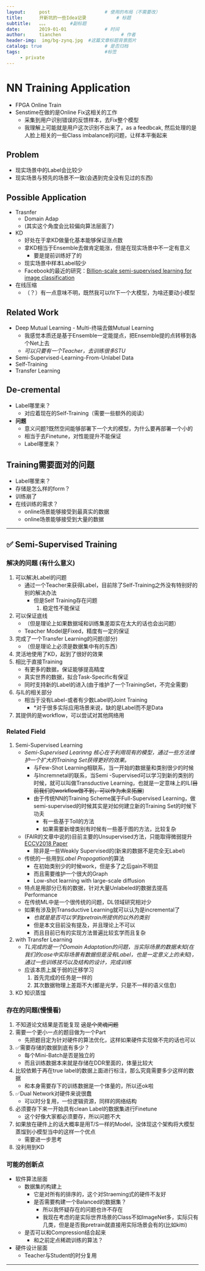 ```yaml
---
layout:     post                    # 使用的布局（不需要改）
title:      开新坑的一些Idea记录           # 标题 
subtitle:   。。。        #副标题
date:       2019-01-01              # 时间
author:     tianchen                      # 作者
header-img:  img/bg-zynq.jpg  #这篇文章标题背景图片  
catalog: true                       # 是否归档
tags:                               #标签
     - private
---
```


# NN Training Application
* FPGA Online Train 
* Senstime在做的是Online Fix这相关的工作
    * 采集到用户识别错误的反馈样本，去Fix整个模型
    * 我理解上可能就是用户这次识别不出来了，as a feedbcak, 然后处理的是人脸上相关的一些Class imbalance的问题，让样本平衡起来


## Problem
* 现实场景中的Label会比较少
* 现实场景与预先的场景不一致(会遇到完全没有见过的东西)

## Possible Application
* Trasnfer
    * Domain Adap
    * (其实这个角度会比较偏向算法层面了)
* KD 
    * 好处在于拿KD做量化基本能够保证涨点数
    * 拿KD相当于Ensemble去做肯定能涨，但是在现实场景中不一定有意义
        * 要是提前训练好了的
    * 现实场景中样本Label较少
    * Facebook的最近的研究：[Billion-scale semi-supervised learning for image classification](https://www.semanticscholar.org/paper/Billion-scale-semi-supervised-learning-for-image-Yalniz-J%C3%A9gou/88ee291cf1f57fd0f4914a80b986a08a90d887f1)
* 在线压缩
    * （？）有一点意味不明，既然我可以fit下一个大模型，为啥还要动小模型

## Related Work
* Deep Mutual Learning - Multi-终端去做Mutual Learning  
    * 我感觉本质还是基于Ensemble一定能提点，把Ensemble提的点转移到各个Net上去
    * *可以只要有一个Teacher，去训练很多STU*
* Semi-Supervised-Learning-From-Unlabel Data
* Self-Training
* Transfer Learning

## De-cremental
* Label哪里来？
    * 对应着现在的Self-Training（需要一些额外的阅读）
* **问题**
    * 意义问题?既然空间能够部署下一个大的模型，为什么要再部署一个小的
    * 相当于去Finetune，对性能提升不能保证
    * Label哪里来？


## Training需要面对的问题
* Label哪里来？
* 存储是怎么样的form？
* 训练崩了
* 在线训练的需求？
    * online场景能够接受到最真实的数据
    * online场景能够接受到大量的数据

---
## ✅ Semi-Supervised Training

### 解决的问题 (有什么意义)
1. 可以解决Label的问题
    * 通过一个Teacher来获得Label，目前除了Self-Training之外没有特别好的别的解决办法
        * 但是Self Training存在问题
            1. 稳定性不能保证
2. 可以保证底线
    * （但是理论上如果数据域和训练集差距实在太大的话也会出问题）
    * Teacher Model是Fixed，精度有一定的保证
3. 完成了一个Transfer Learning的问题(部分)
    * （但是理论上必须是数据集中有的东西）
4. 灵活地使用了KD，起到了很好的效果
5. 相比于直接Training
    * 有更多的数据，保证能够提高精度
    * 真实世界的数据，拟合Task-Specific有保证
    * 同时支持新的Label的进入(由于维护了一个TrainingSet，不完全需要)
6. 与IL的相关部分
    * 相当于没有Label-或者有少数Label的Joint Training
        * *对于很多实际应用场景来说，缺的是Label而不是Data
7. 其提供的是workflow，可以尝试对其他网络用

### Related Field
1. Semi-Supervised Learning
    * *Semi-Supervised Learinng 核心在于利用现有的模型，通过一些方法维护一个扩大的Training Set获得更好的效果。*
        * 与Few-Shot Learning相联系，当一开始的数据量和类别很少的时候
        * 与Incremnetal的联系，当Semi -Supervised可以学习到新的类别的时候，就可以叫做Transductive Learning，也就是一定意味上的IL(~~目前我们的workflow做不到，可以作为未来拓展~~)
        * 由于传统NN的Training Scheme属于Full-Supervised Learning，做semi-supervised的时候其实是对如何建立新的Training Set的时候下功夫
            * 有一些基于Toll的方法
            * 如果需要新增类别有时候有一些基于图的方法，比较复杂
    * (FAIR的文章中说的)目前主要的Unsupervised方法，只能取得微弱提升[ECCV2018 Paper](https://scholar.google.com/scholar_url?url=http://openaccess.thecvf.com/content_ECCV_2018/html/Dhruv_Mahajan_Exploring_the_Limits_ECCV_2018_paper.html&hl=zh-CN&sa=T&oi=gsb&ct=res&cd=0&d=8358288919170046195&ei=iBSfXdO5CMi2ywTcv7PYAg&scisig=AAGBfm368DTBQjMnx_giq93EFc4r29RbNQ)
        * 除非是一些Weakly Supervised的(新来的数据不是完全无Label)
    * 传统的一些用到*Label Propogation*的算法
        * 在初始类别少的时候work，但是多了之后gain不明显
        * 而且需要维护一个很大的Graph
        * Low-shot learning with large-scale diffusion
    * 特点是用部分已有的数据，针对大量Unlabeled的数据去提高Performance
    * 在传统ML中是一个很传统的问题，DL领域研究相对少
    * 如果有涉及到Transductive Learning就可以认为是incremental了
        * *也就是是否可以学到pretrain所提供的以外的类别*
        * 但是本文目前没有提及，并且理论上不可以    
        * 而且目前已有的实现方法普遍比较玄学而且复杂
2. with Transfer Learning
    * *TL完成的是一个Domain Adaptation的问题，当实际场景的数据未知(在我们的case中实际场景有数据但是没有Label，也是一定意义上的未知)，通过一些训练技巧以及结构的设计，完成训练*
    * 应该本质上属于弱的迁移学习
        1. 首先完成的任务是一样的
        2. 其次数据物理上差距不大(都是光学，只是不一样的语义信息)
3. KD 知识蒸馏

### 存在的问题(慢慢看)
1. 不知道论文结果是否能复现 ~~这是个灵魂问题~~
2. 需要一个更小一点的题目做为一个Part
    * 先把题目定为针对硬件的算法优化，这样如果硬件实现做不完的话也可以
3. ✅需要存储的数据到底有多少？
    * 每个Mini-Batch是否是独立的
    * 而且训练数据本来就是存储在DDR里面的，体量比较大
4. 比较依赖于再在true label的数据上面进行标注，那么究竟需要多少这样的数据
    * 和本身需要存下的训练数据是一个体量的，所以还ok啦
5. ✅Dual Network对硬件来说很蠢
    * 可以时分复用，一份逻辑资源，同样的网络结构
6. 必须要存下来一开始具有clean Label的数据集进行Finetune
    * 这个好像大家都必须要存，所以问题不大
7. 如果放在硬件上的话大概率是用T/S一样的Model，没体现这个架构将大模型蒸馏到小模型当中的这样一个优点
    * 需要进一步思考
8. 没利用到KD

### 可能的创新点
* 软件算法层面
    * 数据集的构建上
        * 它是对所有的排序的，这个对Straeming式的硬件不友好
        * 是否需要构建一个Balanced的数据集？
            * 所以我怀疑存在的问题也许不存在
            * 我现在考虑的是实际世界场景的Class不如ImageNet多，实际只有几类，但是是否我pretrain就直接用实际场景会有的(比如kitti)
    * 是否可以和Compression结合起来
        * 和之前定点稀疏训练的算法？
* 硬件设计层面
    * Teacher与Student的时分复用

---


